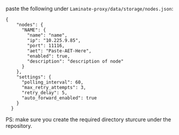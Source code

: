 paste the following under `Laminate-proxy/data/storage/nodes.json`:

```
{
    "nodes": {
      "NAME": {
        "name": "name",
        "ip": "10.225.9.85",
        "port": 11116,
        "aet": "Paste-AET-Here",
        "enabled": true,
        "description": "description of node"
      }
    },
    "settings": {
      "polling_interval": 60,
      "max_retry_attempts": 3,
      "retry_delay": 5,
      "auto_forward_enabled": true
    }
  }
```

PS: make sure you create the required directory sturcure under the repository. 
